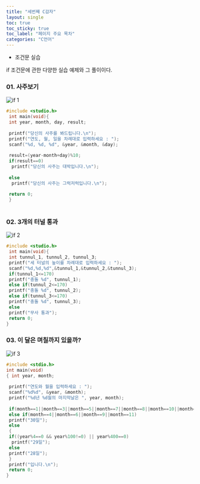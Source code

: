 ```yaml
---
title: "세번째 C감자"
layout: single
toc: true
toc_sticky: true
toc_label: "페이지 주요 목차"
categories: "C언어"
---
```

- 조건문 실습




 if 조건문에 관한 다양한 실습 예제와 그 풀이이다. 
 
 
### 01. 사주보기
 
![if 1][if 1 link]

[if 1 link]: https://lh3.googleusercontent.com/25cLD-X4rZxy4n0Pl81NTSESprD_yI15By3c49GUzkAEcK0L7cfaDxvx1IepAxKvZXMAba5nMTtjZrE=w1213-h1319
 
 
 ~~~c
 #include <studio.h>
  int main(void){
  int year, month, day, result;
  
  printf("당신의 사주를 봐드립니다.\n");
  printf("연도, 월, 일을 차례대로 입력하세요 : ");
  scanf("%d, %d, %d", &year, &month, &day);
  
  result=(year-month+day)%10;
  if(result==0)
   printf("당신의 사주는 대박입니다.\n");
   
  else
   printf("당신의 사주는 그럭저럭입니다.\n");
   
  return 0;
  }
  
  ~~~

### 02. 3개의 터널 통과

![if 2][if 2 link]

[if 2 link]: https://lh3.googleusercontent.com/eB4ywFhOXBJ87u5mvfIT40zonylkwbhKl4kYQKL_ROS05D7pcfVlH_PBTKEMuvu24f-_VND-h2wklpo=w1213-h1319

~~~c
#include <studio.h>
 int main(void){
 int tunnul_1, tunnul_2, tunnul_3; 
 printf("세 터널의 높이를 차례대로 입력하세요 : "); 
 scanf("%d,%d,%d",&tunnul_1,&tunnul_2,&tunnul_3); 
 if(tunnul_1<=170) 
 printf("충돌 %d", tunnul_1); 
 else if(tunnul_2<=170) 
 printf("충돌 %d", tunnul_2); 
 else if(tunnul_3<=170) 
 printf("충돌 %d", tunnul_3); 
 else 
 printf("무사 통과"); 
 return 0; 
}
~~~ 

### 03. 이 달은 며칠까지 있을까?

![if 3][if 3 link]

[if 3 link]: https://lh3.googleusercontent.com/YFndgUyM-iVRwT7brvRTGy13mYWM9jSne2ij4Kpqr6JNOkcSzz64s4gCsGy2_ebGaCVzTDIjqd_N87M=w1213-h1319

~~~c 
#include <stdio.h> 
int main(void) 
{ int year, month; 
  
 printf("연도와 월을 입력하세요 : "); 
 scanf("%d%d", &year, &month); 
 printf("%d년 %d월의 마지막날은 ", year, month); 
  
 if(month==1||month==3||month==5||month==7||month==8||month==10||month==12)  printf("31일"); 
 else if(month==4||month==6||month==9||month==11) 
 printf("30일"); 
 else 
 { 
 if((year%4==0 && year%100!=0) || year%400==0)
  printf("29일"); 
 else 
 printf("28일"); 
 } 
 printf("입니다.\n"); 
 return 0; 
}
~~~ 

